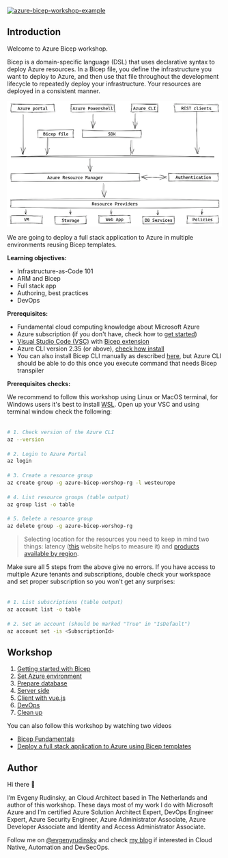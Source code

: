 [![azure-bicep-workshop-example](https://github.com/erudinsky/Azure-Bicep-Workshop/actions/workflows/azure-bicep-workshop-example.yml/badge.svg)](https://github.com/erudinsky/Azure-Bicep-Workshop/actions/workflows/azure-bicep-workshop-example.yml)

## Introduction

Welcome to Azure Bicep workshop. 

Bicep is a domain-specific language (DSL) that uses declarative syntax to deploy Azure resources. In a Bicep file, you define the infrastructure you want to deploy to Azure, and then use that file throughout the development lifecycle to repeatedly deploy your infrastructure. Your resources are deployed in a consistent manner.

![Bicep processing](.attachments/bicep-processing.png)

We are going to deploy a full stack application to Azure in multiple environments reusing Bicep templates.

**Learning objectives:**

* Infrastructure-as-Code 101
* ARM and Bicep
* Full stack app
* Authoring, best practices
* DevOps

**Prerequisites:**

* Fundamental cloud computing knowledge about Microsoft Azure
* Azure subscription (if you don't have, check how to [get started](https://azure.microsoft.com/en-us/free/))
* [Visual Studio Code (VSC)](https://code.visualstudio.com/) with [Bicep extension](https://marketplace.visualstudio.com/items?itemName=ms-azuretools.vscode-bicep)
* Azure CLI version 2.35 (or above), [check how install ](https://docs.microsoft.com/en-us/cli/azure/install-azure-cli)
* You can also install Bicep CLI manually as described [here](https://docs.microsoft.com/en-us/azure/azure-resource-manager/bicep/install#azure-cli), but Azure CLI should be able to do this once you execute command that needs Bicep transpiler

**Prerequisites checks:** 

We recommend to follow this workshop using Linux or MacOS terminal, for Windows users it's best to install [WSL](https://docs.microsoft.com/en-us/windows/wsl/install). Open up your VSC and using terminal window check the following:

```bash

# 1. Check version of the Azure CLI
az --version

# 2. Login to Azure Portal
az login

# 3. Create a resource group
az create group -g azure-bicep-worshop-rg -l westeurope

# 4. List resource groups (table output)
az group list -o table

# 5. Delete a resource group
az delete group -g azure-bicep-worshop-rg

```

> Selecting location for the resources you need to keep in mind two things: latency ([this](https://www.azurespeed.com/Azure/Latency) website helps to measure it) and [products available by region](https://azure.microsoft.com/en-us/global-infrastructure/services/).

Make sure all 5 steps from the above give no errors. If you have access to multiple Azure tenants and subscriptions, double check your workspace and set proper subscription so you won't get any surprises: 

```bash

# 1. List subscriptions (table output)
az account list -o table

# 2. Set an account (should be marked "True" in "IsDefault")
az account set -is <SubscriptionId>

```

## Workshop

1. [Getting started with Bicep](Workshop/1-Getting-started-with-Bicep.md)
2. [Set Azure environment](Workshop/2-Set-Azure-environment.md)
3. [Prepare database](Workshop/3-Prepare-database.md)
4. [Server side](Workshop/4-Server-side.md)
5. [Client with vue.js](Workshop/5-Client-with-vuejs.md)
6. [DevOps](Workshop/6-DevOps.md)
7. [Clean up](Workshop/7-Clean-up.md)

You can also follow this workshop by watching two videos 

* [Bicep Fundamentals](https://www.youtube.com/watch?v=KgUT1LoFZfk)
* [Deploy a full stack application to Azure using Bicep templates](https://www.youtube.com/watch?v=uOLm15RP5P8)

## Author

Hi there 👋

I’m Evgeny Rudinsky, an Cloud Architect based in The Netherlands and author of this workshop. These days most of my work I do with Microsoft Azure and I’m certified Azure Solution Architect Expert, DevOps Engineer Expert, Azure Security Engineer, Azure Administrator Associate, Azure Developer Associate and Identity and Access Administrator Associate.

Follow me on [@evgenyrudinsky](https://twitter.com/evgenyrudinsky) and check [my blog](https://erudinsky.com/) if interested in Cloud Native, Automation and DevSecOps.